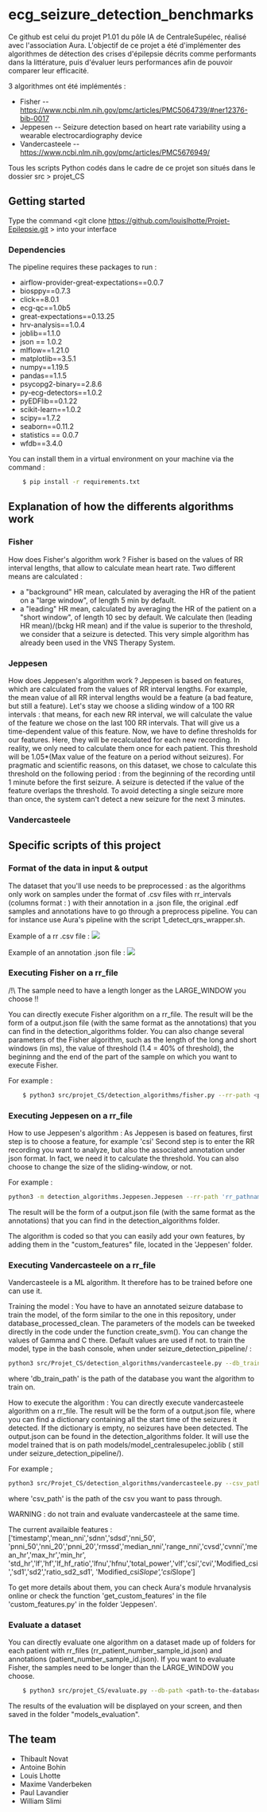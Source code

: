 # ecg_seizure_detection_benchmarks

Ce github est celui du projet P1.01 du pôle IA de CentraleSupélec, réalisé avec l'association Aura.
L'objectif de ce projet a été d'implémenter des algorithmes de détection des crises d'épilepsie décrits comme performants dans la littérature, puis d'évaluer leurs performances afin de pouvoir comparer leur efficacité.

3 algorithmes ont été implémentés :

* Fisher -- https://www.ncbi.nlm.nih.gov/pmc/articles/PMC5064739/#ner12376-bib-0017
* Jeppesen -- Seizure detection based on heart rate variability using a wearable electrocardiography device
* Vandercasteele -- https://www.ncbi.nlm.nih.gov/pmc/articles/PMC5676949/

Tous les scripts Python codés dans le cadre de ce projet son situés dans le dossier src > projet_CS

## Getting started

Type the command <git clone https://github.com/louislhotte/Projet-Epilepsie.git > into your interface 

### Dependencies

The pipeline requires these packages to run :
* airflow-provider-great-expectations==0.0.7
* biosppy==0.7.3
* click==8.0.1
* ecg-qc==1.0b5
* great-expectations==0.13.25
* hrv-analysis==1.0.4
* joblib==1.1.0
* json == 1.0.2
* mlflow==1.21.0
* matplotlib==3.5.1
* numpy==1.19.5
* pandas==1.1.5
* psycopg2-binary==2.8.6
* py-ecg-detectors==1.0.2
* pyEDFlib==0.1.22
* scikit-learn==1.0.2
* scipy==1.7.2
* seaborn==0.11.2
* statistics == 0.0.7
* wfdb==3.4.0

You can install them in a virtual environment on your machine via the command : 
```sh
    $ pip install -r requirements.txt
```

## Explanation of how the differents algorithms work

### Fisher
How does Fisher's algorithm work ?
Fisher is based on the values of RR interval lengths, that allow to calculate mean heart rate. 
Two different means are calculated : 
* a "background" HR mean, calculated by averaging the HR of the patient on a "large window", of length 5 min by default.
* a "leading" HR mean, calculated by averaging the HR of the patient on a "short window", of length 10 sec by default.
We calculate then (leading HR mean)/(bckg HR mean) and if the value is superior to the threshold, we consider that a seizure is detected. This very simple algorithm has already been used in the VNS Therapy System.

### Jeppesen
How does Jeppesen's algorithm work ?
Jeppesen is based on features, which are calculated from the values of RR interval lengths. For example, the mean value of all RR interval lengths would be a feature (a bad feature, but still a feature). 
Let's stay we choose a sliding window of a 100 RR intervals : that means, for each new RR interval, we will calculate the value of the feature we chose on the last 100 RR intervals. That will give us a time-dependent value of this feature.
Now, we have to define thresholds for our features. Here, they will be recalculated for each new recording. In reality, we only need to calculate them once for each patient.
This threshold will be 1.05*(Max value of the feature on a period without seizures). For pragmatic and scientific reasons, on this dataset, we chose to calculate this threshold on the following period : from the beginning of the recording until 1 minute before the first seizure.
A seizure is detected if the value of the feature overlaps the threshold. To avoid detecting a single seizure more than once, the system can't detect a new seizure for the next 3 minutes.

### Vandercasteele


## Specific scripts of this project

### Format of the data in input & output 
The dataset that you'll use needs to be preprocessed : as the algorithms only work on samples under the format of .csv files with rr_intervals (columns format :  ) with their annotation in a .json file, the original .edf samples and annotations have to go through a preprocess pipeline. You can for instance use Aura's pipeline with the script 1_detect_qrs_wrapper.sh.

Example of a rr .csv file :
<img src="https://github.com/Aura-healthcare/ecg_seizure_detection_benchmarks/tree/main/Images/screenshot_rrintervals.png"/>

Example of an annotation .json file :
<img src="https://github.com/Aura-healthcare/ecg_seizure_detection_benchmarks/tree/main/Images/screenshot_json.png"/>

### Executing Fisher on a rr_file 

/!\ The sample need to have a length longer as the LARGE_WINDOW you choose !!

You can directly execute Fisher algorithm on a rr_file. The result will be the form of a output.json file (with the same format as the annotations) that you can find in the detection_algorithms folder. You can also change several parameters of the Fisher algorithm, such as the length of the long and short windows (in ms), the value of threshold (1.4 = 40% of threshold), the begininng and the end of the part of the sample on which you want to execute Fisher.

For example :

```sh
    $ python3 src/projet_CS/detection_algorithms/fisher.py --rr-path <path-to-the-rr-file> --threshold <threshold> --long-window <length-of-the-long-window-in-ms>
```

### Executing Jeppesen on a rr_file 

How to use Jeppesen's algorithm :
As Jeppesen is based on features, first step is to choose a feature, for example 'csi'
Second step is to enter the RR recording you want to analyze, but also the associated annotation under json format. In fact, we need it to calculate the threshold.
You can also choose to change the size of the sliding-window, or not.

For example :

```sh
python3 -m detection_algorithms.Jeppesen.Jeppesen --rr-path 'rr_pathname' --annotation-path 'jsonannotation_pathname' --jeppesen-feature-name 'csi' --sliding-window 100
```
The result will be the form of a output.json file (with the same format as the annotations) that you can find in the detection_algorithms folder.

The algorithm is coded so that you can easily add your own features, by adding them in the "custom_features" file, located in the 'Jeppesen' folder.

### Executing Vandercasteele on a rr_file 

Vandercasteele is a ML algorithm. It therefore has to be trained before one can use it.

Training the model : 
    You have to have an annotated seizure database to train the model, of the form similar to the one in this repository, under database_processed_clean.
    The parameters of the models can be tweeked directly in the code under the function create_svm(). You can change the values of Gamma and C there.
    Default values are used if not.
   to train the model, type in the bash console, when under seizure_detection_pipeline/ : 
   
```sh
python3 src/Projet_CS/detection_algorithms/vandercasteele.py --db_train_path 'db_train_path'
```
   
   where 'db_train_path' is the path of the database you want the algorithm to train on.

How to execute the algorithm : 
    You can directly execute vandercasteele algorithm on a rr_file. The result will be the form of a output.json file, where you can find a dictionary containing       all the start time of the seizures it detected. If the dictionary is empty, no seizures have been detected. The output.json can be found in the                     detection_algorithms folder. It will use the model trained that is on path models/model_centralesupelec.joblib ( still under seizure_detection_pipeline/).

For example ; 
```sh
python3 src/Projet_CS/detection_algorithms/vandercasteele.py --csv_path 'csv_path'
```
 where 'csv_path' is the path of the csv you want to pass through.
 
 WARNING : do not train and evaluate vandercasteele at the same time. 
 
The current availaible features : ['timestamp','mean_nni','sdnn','sdsd','nni_50', 'pnni_50','nni_20','pnni_20','rmssd','median_nni','range_nni','cvsd','cvnni','mean_hr','max_hr','min_hr',
'std_hr','lf','hf','lf_hf_ratio','lfnu','hfnu','total_power','vlf','csi','cvi','Modified_csi','sd1','sd2','ratio_sd2_sd1', 'Modified_csi*Slope','csi*Slope']

To get more details about them, you can check Aura's module hrvanalysis online or check the function 'get_custom_features' in the file 'custom_features.py' in the folder 'Jeppesen'.
 
### Evaluate a dataset

You can directly evaluate one algorithm on a dataset made up of folders for each patient with rr_files (rr_patient_number_sample_id.json) and annotations  (patient_number_sample_id.json). If you want to evaluate Fisher, the samples need to be longer than the LARGE_WINDOW you choose.

```sh
    $ python3 src/projet_CS/evaluate.py --db-path <path-to-the-database-to-evaluate> --algorithm <algorithm-to-evaluate-'fisher'-'jeppesen'-'vandercasteele'> --jeppesen-feature-name <name-of-the-jeppesen-feature-to-evaluate>
```

The results of the evaluation will be displayed on your screen, and then saved in the folder "models_evaluation".


## The team

* Thibault Novat
* Antoine Bohin
* Louis Lhotte
* Maxime Vanderbeken
* Paul Lavandier
* William Slimi
